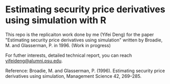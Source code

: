 # Estimating security price derivatives using simulation with R

This repo is the replicaiton work done by me (Yifei Deng) for the paper "Estimating security price derivatives using simulation" written by Broadie, M. and Glasserman, P. in 1996.  (Work in progress)

For futher interests, detailed technical report, you can reach yifeideng@alumni.psu.edu.

Reference:
Broadie, M. and Glasserman, P. (1996). Estimating security price derivatives using simulation, Management Science 42, 269–285.

